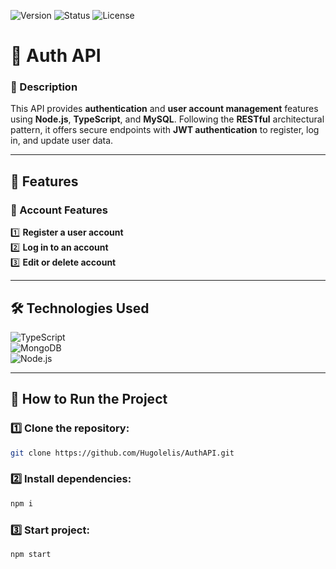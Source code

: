 ![Version](https://img.shields.io/badge/version-v1.0.0-blue.svg)
![Status](https://img.shields.io/badge/status-auth--only-brightgreen.svg)
![License](https://img.shields.io/badge/license-MIT-green.svg)

# 🔐 Auth API

### 📘 Description
This API provides **authentication** and **user account management** features using **Node.js**, **TypeScript**, and **MySQL**. Following the **RESTful** architectural pattern, it offers secure endpoints with **JWT authentication** to register, log in, and update user data.

---

## 🚀 Features

### 👤 Account Features  
1️⃣ **Register a user account**  
2️⃣ **Log in to an account**  
3️⃣ **Edit or delete account**

---

## 🛠️ Technologies Used

![TypeScript](https://img.shields.io/badge/TypeScript-007ACC?style=for-the-badge&logo=typescript&logoColor=white)  
![MongoDB](https://img.shields.io/badge/MongoDB-47A248?style=for-the-badge&logo=mongodb&logoColor=white)  
![Node.js](https://img.shields.io/badge/Node.js-339933?style=for-the-badge&logo=node.js&logoColor=white)

---

## 📂 How to Run the Project

### 1️⃣ Clone the repository:
```bash
git clone https://github.com/Hugolelis/AuthAPI.git
````
### 2️⃣ Install dependencies:
```bash
npm i
````
### 3️⃣ Start project: 
```bash
npm start
````
